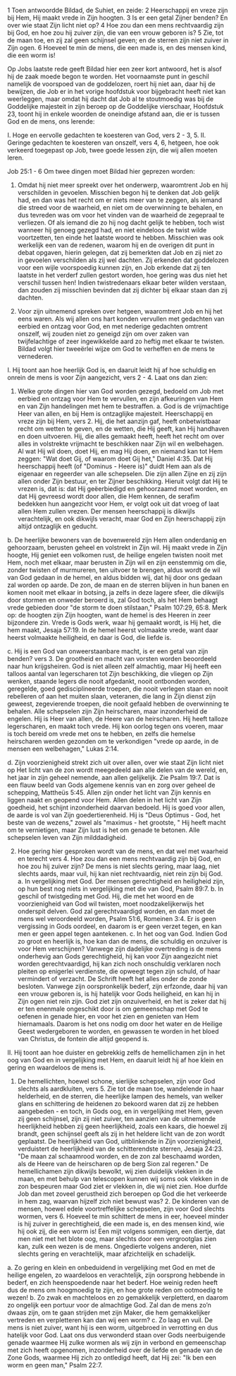 1 Toen antwoordde Bildad, de Suhiet, en zeide: 2 Heerschappij en vreze zijn bij Hem, Hij maakt vrede in Zijn hoogten. 3 Is er een getal Zijner benden? En over wie staat Zijn licht niet op? 4 Hoe zou dan een mens rechtvaardig zijn bij God, en hoe zou hij zuiver zijn, die van een vrouw geboren is? 5 Zie, tot de maan toe, en zij zal geen schijnsel geven; en de sterren zijn niet zuiver in Zijn ogen. 6 Hoeveel te min de mens, die een made is, en des mensen kind, die een worm is! 

Op Jobs laatste rede geeft Bildad hier een zeer kort antwoord, het is alsof hij de zaak moede begon te worden. Het voornaamste punt in geschil namelijk de voorspoed van de goddelozen, roert hij niet aan, daar hij de bewijzen, die Job er in het vorige hoofdstuk voor bijgebracht heeft niet kan weerleggen, maar omdat hij dacht dat Job al te stoutmoedig was bij de Goddelijke majesteit in zijn beroep op de Goddelijke vierschaar, Hoofdstuk 23, toont hij in enkele woorden de oneindige afstand aan, die er is tussen God en de mens, ons lerende:

I. Hoge en eervolle gedachten te koesteren van God, vers 2 - 3, 5.
II. Geringe gedachten te koesteren van onszelf, vers 4, 6, hetgeen, hoe ook verkeerd toegepast op Job, twee goede lessen zijn, die wij allen moeten leren.

Job 25:1 - 6 
Om twee dingen moet Bildad hier geprezen worden:
1. Omdat hij niet meer spreekt over het onderwerp, waaromtrent Job en hij verschilden in gevoelen. Misschien begon hij te denken dat Job gelijk had, en dan was het recht om er niets meer van te zeggen, als iemand die streed voor de waarheid, en niet om de overwinning te behalen, en dus tevreden was om voor het vinden van de waarheid de zegepraal te verliezen. Of als iemand die zo hij nog dacht gelijk te hebben, toch wist wanneer hij genoeg gezegd had, en niet eindeloos de twist wilde voortzetten, ten einde het laatste woord te hebben. Misschien was ook werkelijk een van de redenen, waarom hij en de overigen dit punt in debat opgaven, hierin gelegen, dat zij bemerkten dat Job en zij niet zo in gevoelen verschilden als zij wel dachten. Zij erkenden dat goddelozen voor een wijle voorspoedig kunnen zijn, en Job erkende dat zij ten laatste in het verderf zullen gestort worden, hoe gering was dus niet het verschil tussen hen! Indien twistredenaars elkaar beter wilden verstaan, dan zouden zij misschien bevinden dat zij dichter bij elkaar staan dan zij dachten.

2. Voor zijn uitnemend spreken over hetgeen, waaromtrent Job en hij het eens waren. Als wij allen ons hart konden vervullen met gedachten van eerbied en ontzag voor God, en met nederige gedachten omtrent onszelf, wij zouden niet zo geneigd zijn om over zaken van twijfelachtige of zeer ingewikkelde aard zo heftig met elkaar te twisten. Bildad volgt hier tweeërlei wijze om God te verheffen en de mens te vernederen.

I. Hij toont aan hoe heerlijk God is, en daaruit leidt hij af hoe schuldig en onrein de mens is voor Zijn aangezicht, vers 2 - 4. Laat ons dan zien:

1. Welke grote dingen hier van God worden gezegd, bedoeld om Job met eerbied en ontzag voor Hem te vervullen, en zijn afkeuringen van Hem en van Zijn handelingen met hem te bestraffen.
a. God is de vrijmachtige Heer van allen, en bij Hem is ontzaglijke majesteit. Heerschappij en vreze zijn bij Hem, vers 2. Hij, die het aanzijn gaf, heeft onbetwistbaar recht om wetten te geven, en de wetten, die Hij geeft, kan Hij handhaven en doen uitvoeren. Hij, die alles gemaakt heeft, heeft het recht om over alles in volstrekte vrijmacht te beschikken naar Zijn wil en welbehagen. Al wat Hij wil doen, doet Hij, en mag Hij doen, en niemand kan tot Hem zeggen: "Wat doet Gij, of waarom doet Gij het," Daniel 4:35. Dat Hij heerschappij heeft (of "Dominus - Heere is)" duidt Hem aan als de eigenaar en regeerder van alle schepselen. Die zijn allen Zijne en zij zijn allen onder Zijn bestuur, en ter Zijner beschikking. Hieruit volgt dat Hij te vrezen is, dat is: dat Hij geëerbiedigd en gehoorzaamd moet worden, en dat Hij gevreesd wordt door allen, die Hem kennen, de serafim bedekken hun aangezicht voor Hem, er volgt ook uit dat vroeg of laat allen Hem zullen vrezen. Der mensen heerschappij is dikwijls verachtelijk, en ook dikwijls veracht, maar God en Zijn heerschappij zijn altijd ontzaglijk en geducht.

b. De heerlijke bewoners van de bovenwereld zijn Hem allen onderdanig en gehoorzaam, berusten geheel en volstrekt in Zijn wil. Hij maakt vrede in Zijn hoogte, Hij geniet een volkomen rust, de heilige engelen twisten nooit met Hem, noch met elkaar, maar berusten in Zijn wil en zijn eenstemmig om die, zonder twisten of murmureren, ten uitvoer te brengen, aldus wordt de wil van God gedaan in de hemel, en aldus bidden wij, dat hij door ons gedaan zal worden op aarde. De zon, de maan en de sterren blijven in hun banen en komen nooit met elkaar in botsing, ja zelfs in deze lagere sfeer, die dikwijls door stormen en onweder beroerd is, zal God toch, als het Hem behaagt vrede gebieden door "de storm te doen stilstaan," Psalm 107:29, 65:8. Merk op: de hoogten zijn Zijn hoogten, want de hemel is des Heeren in zeer bijzondere zin. Vrede is Gods werk, waar hij gemaakt wordt, is Hij het, die hem maakt, Jesaja 57:19. In de hemel heerst volmaakte vrede, want daar heerst volmaakte heiligheid, en daar is God, die liefde is.

c. Hij is een God van onweerstaanbare macht, is er een getal van zijn benden? vers 3. De grootheid en macht van vorsten worden beoordeeld naar hun krijgsheiren. God is niet alleen zelf almachtig, maar Hij heeft een talloos aantal van legerscharen tot Zijn beschikking, die vliegen op Zijn wenken, staande legers die nooit afgedankt, nooit ontbonden worden, geregelde, goed gedisciplineerde troepen, die nooit verlegen staan en nooit rebelleren of aan het muiten slaan, veteranen, die lang in Zijn dienst zijn geweest, zegevierende troepen, die nooit gefaald hebben de overwinning te behalen. Alle schepselen zijn Zijn heirscharen, maar inzonderheid de engelen. Hij is Heer van allen, de Heere van de heirscharen. Hij heeft talloze legerscharen, en maakt toch vrede. Hij kon oorlog tegen ons voeren, maar is toch bereid om vrede met ons te hebben, en zelfs die hemelse heirscharen werden gezonden om te verkondigen "vrede op aarde, in de mensen een welbehagen," Lukas 2:14.

d. Zijn voorzienigheid strekt zich uit over allen, over wie staat Zijn licht niet op Het licht van de zon wordt meegedeeld aan alle delen van de wereld, en, het jaar in zijn geheel nemende, aan allen gelijkelijk. Zie Psalm 19:7. Dat is een flauw beeld van Gods algemene kennis van en zorg over geheel de schepping, Mattheüs 5:45. Allen zijn onder het licht van Zijn kennis en liggen naakt en geopend voor Hem. Allen delen in het licht van Zijn goedheid, het schijnt inzonderheid daarvan bedoeld. Hij is goed voor allen, de aarde is vol van Zijn goedertierenheid. Hij is "Deus Optimus - God, het beste van de wezens," zowel als "maximus - het grootste, " Hij heeft macht om te vernietigen, maar Zijn lust is het om genade te betonen. Alle schepselen leven van Zijn milddadigheid.

2. Hoe gering hier gesproken wordt van de mens, en dat wel met waarheid en terecht vers 4. Hoe zou dan een mens rechtvaardig zijn bij God, en hoe zou hij zuiver zijn? De mens is niet slechts gering, maar laag, niet slechts aards, maar vuil, hij kan niet rechtvaardig, niet rein zijn bij God.
a. In vergelijking met God. Der mensen gerechtigheid en heiligheid zijn, op hun best nog niets in vergelijking met die van God, Psalm 89:7.
b. In geschil of twistgeding met God. Hij, die met het woord en de voorzienigheid van God wil twisten, moet noodzakelijkerwijs het onderspit delven. God zal gerechtvaardigd worden, en dan moet de mens wel veroordeeld worden, Psalm 51:6, Romeinen 3:4. Er is geen vergissing in Gods oordeel, en daarom is er geen verzet tegen, en kan men er geen appel tegen aantekenen.
c. In het oog van God. Indien God zo groot en heerlijk is, hoe kan dan de mens, die schuldig en onzuiver is voor Hem verschijnen? Vanwege zijn dadelijke overtreding is de mens onderhevig aan Gods gerechtigheid, hij kan voor Zijn aangezicht niet worden gerechtvaardigd, hij kan zich noch onschuldig verklaren noch pleiten op enigerlei verdienste, die opweegt tegen zijn schuld, of haar vermindert of verzacht. De Schrift heeft het alles onder de zonde besloten. Vanwege zijn oorspronkelijk bederf, zijn erfzonde, daar hij van een vrouw geboren is, is hij hatelijk voor Gods heiligheid, en kan hij in Zijn ogen niet rein zijn. God ziet zijn onzuiverheid, en het is zeker dat hij er ten enenmale ongeschikt door is om gemeenschap met God te oefenen in genade hier, en voor het zien en genieten van Hem hiernamaals. Daarom is het ons nodig om door het water en de Heilige Geest wedergeboren te worden, en gewassen te worden in het bloed van Christus, de fontein die altijd geopend is.

II. Hij toont aan hoe duister en gebrekkig zelfs de hemellichamen zijn in het oog van God en in vergelijking met Hem, en daaruit leidt hij af hoe klein en gering en waardeloos de mens is.

1. De hemellichten, hoewel schone, sierlijke schepselen, zijn voor God slechts als aardkluiten, vers 5. Zie tot de maan toe, wandelende in haar helderheid, en de sterren, die heerlijke lampen des hemels, van welker glans en schittering de heidenen zo bekoord waren dat zij ze hebben aangebeden - en toch, in Gods oog, en in vergelijking met Hem, geven zij geen schijnsel, zijn zij niet zuiver, ten aanzien van de uitnemende heerlijkheid hebben zij geen heerlijkheid, zoals een kaars, die hoewel zij brandt, geen schijnsel geeft als zij in het heldere licht van de zon wordt geplaatst. De heerlijkheid van God, uitblinkende in Zijn voorzienigheid, verduistert de heerlijkheid van de schitterendste sterren, Jesaja 24:23. "De maan zal schaamrood worden, en de zon zal beschaamd worden, als de Heere van de heirscharen op de berg Sion zal regeren." De hemellichamen zijn dikwijls bewolkt, wij zien duidelijk vlekken in de maan, en met behulp van telescopen kunnen wij soms ook vlekken in de zon bespeuren maar God ziet er vlekken in, die wij niet zien. Hoe durfde Job dan met zoveel gerustheid zich beroepen op God die het verkeerde in hem zag, waarvan hijzelf zich niet bewust was? 2. De kinderen van de mensen, hoewel edele voortreffelijke schepselen, zijn voor God slechts wormen, vers 6. Hoeveel te min schittert de mens in eer, hoeveel minder is hij zuiver in gerechtigheid, die een made is, en des mensen kind, wie hij ook zij, die een worm is! Een mijt volgens sommigen, een diertje, dat men niet met het blote oog, maar slechts door een vergrootglas zien kan, zulk een wezen is de mens. Ongedierte volgens anderen, niet slechts gering en verachtelijk, maar afzichtelijk en schadelijk.

a. Zo gering en klein en onbeduidend in vergelijking met God en met de heilige engelen, zo waardeloos en verachtelijk, zijn oorsprong hebbende in bederf, en zich heenspoedende naar het bederf. Hoe weinig reden heeft dus de mens om hoogmoedig te zijn, en hoe grote reden om ootmoedig te wezen! 
b. Zo zwak en machteloos en zo gemakkelijk verpletterd, en daarom zo ongelijk een portuur voor de almachtige God. Zal dan de mens zo’n dwaas zijn, om te gaan strijden met zijn Maker, die hem gemakkelijker vertreden en verpletteren kan dan wij een worm? 
c. Zo laag en vuil. De mens is niet zuiver, want hij is een worm, uitgebroed in verrotting en dus hatelijk voor God. Laat ons dus verwonderd staan over Gods neerbuigende genade waarmee Hij zulke wormen als wij zijn in verbond en gemeenschap met zich heeft opgenomen, inzonderheid over de liefde en genade van de Zone Gods, waarmee Hij zich zo ontledigd heeft, dat Hij zei: "Ik ben een worm en geen man," Psalm 22:7.


 

